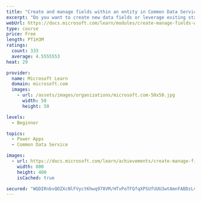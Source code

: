 ```yaml
---
title: "Create and manage fields within an entity in Common Data Service"
excerpt: "Do you want to create new data fields or leverage exiting standardized fields for your business solutions?  This module will show you how to manage or create new fields within an entity in Common Data Service."
webUrl: https://docs.microsoft.com/learn/modules/create-manage-fields-within-entity/
type: course
price: Free
length: PT1H3M
ratings:
  count: 333
  average: 4.5555553
heat: 29

provider:
  name: Microsoft Learn
  domain: microsoft.com
  images:
    - url: /assets/images/organizations/microsoft.com-50x50.jpg
      width: 50
      height: 50

levels:
  - Beginner

topics:
  - Power Apps
  - Common Data Service

images:
  - url: https://docs.microsoft.com/learn/achievements/create-manage-fields-within-entity-social.png
    width: 800
    height: 400
    isCached: true

secured: "WQDIRnbvQOZXcNlFVyctKhwq978VM/HTvPoTFQfqXPSUfUUU3wtAmnFABDzLvQAcxe1iEWnIRD5L3GTYDhZbcKK1i+X6xcuv8rDEQADdXoS3zY7Gr4lzt678dJk+nJ/Jh8x129RWLijVGmam6ASqhDaTO+qD7v3/cWaxn3UUXx1SEzHWM6Bacyvmi2OHF1Nw5CG1/akTPuaoa1m+WS5J+fmJDhXJcFuWmzcJziXYWdVm4A+8+xy2SAuPhm3lY0aDoAtj2L/iLfPTyKxGjuVB0ukIcEYL4hjtC9mbm+XzLBlM9+eyinpBI7LAtFh8u2UdSzrJOy6N2gZ5DlQBecG0Z8lhZn5plmegiPNpY8MeGJ7OtHjzVfPOjYM3Q9cUbz6Nn3Pww395tX1vBCjzz8p6Kkt3Aij2YtnVsIvCOENX+tY=;Axdh+yG6qTSdFSwaiM/1dw=="
---
```


